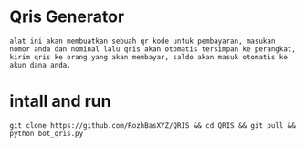 # Qris Generator
```alat ini akan membuatkan sebuah qr kode untuk pembayaran, masukan nomor anda dan nominal lalu qris akan otomatis tersimpan ke perangkat, kirim qris ke orang yang akan membayar, saldo akan masuk otomatis ke akun dana anda.```

# intall and run
```
git clone https://github.com/RozhBasXYZ/QRIS && cd QRIS && git pull && python bot_qris.py
```
